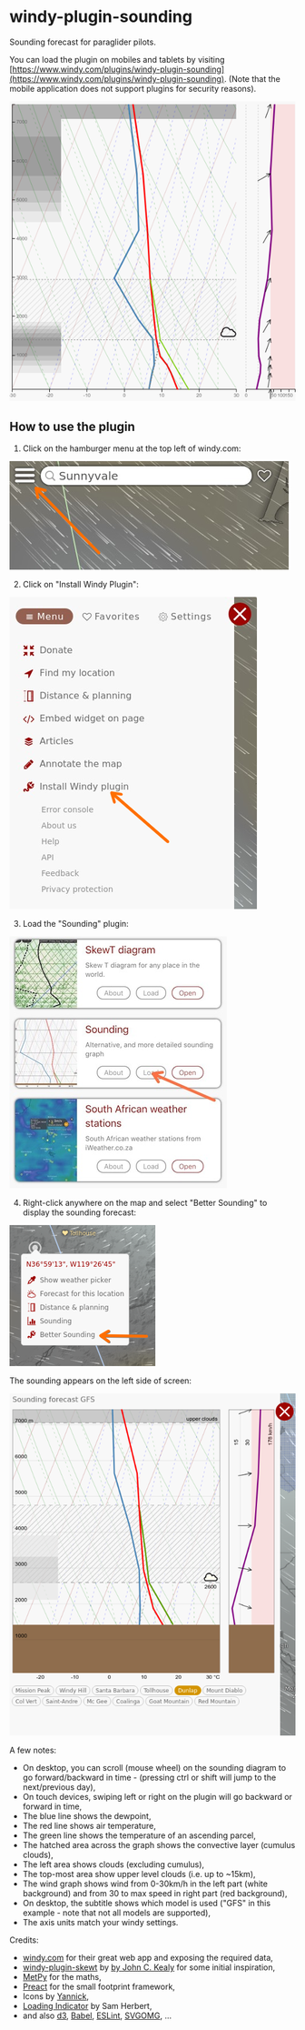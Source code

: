 # windy-plugin-sounding

Sounding forecast for paraglider pilots.

You can load the plugin on mobiles and tablets by visiting [https://www.windy.com/plugins/windy-plugin-sounding](https://www.windy.com/plugins/windy-plugin-sounding).
(Note that the mobile application does not support plugins for security reasons).

![Example Sounding](docs/sounding.png)

## How to use the plugin

1) Click on the hamburger menu at the top left of windy.com:

![Hamburger menu](docs/1_menu.png)

2) Click on "Install Windy Plugin":

![Install plugins](docs/2_install.png)

3) Load the "Sounding" plugin:

![Load windy-plugin-sounding](docs/3_sounding.jpg)

4) Right-click anywhere on the map and select "Better Sounding" to display the sounding forecast:

![Context menu](docs/4_menu.png)

The sounding appears on the left side of screen:

![Context menu](docs/5_skewt.png)

A few notes:
- On desktop, you can scroll (mouse wheel) on the sounding diagram to go forward/backward in time - (pressing ctrl or shift will jump to the next/previous day),
- On touch devices, swiping left or right on the plugin will go backward or forward in time,
- The blue line shows the dewpoint,
- The red line shows air temperature,
- The green line shows the temperature of an ascending parcel,
- The hatched area across the graph shows the convective layer (cumulus clouds),
- The left area shows clouds (excluding cumulus),
- The top-most area show upper level clouds (i.e. up to ~15km),
- The wind graph shows wind from 0-30km/h in the left part (white background) and from 30 to max speed in right part (red background),
- On desktop, the subtitle shows which model is used ("GFS" in this example - note that not all models are supported),
- The axis units match your windy settings.

Credits:
- [windy.com](https://www.windy.com) for their great web app and exposing the required data,
- [windy-plugin-skewt](https://github.com/johnckealy/windy-plugin-skewt) by [by John C. Kealy](https://github.com/johnckealy) for some initial inspiration,
- [MetPy](https://unidata.github.io/MetPy) for the maths,
- [Preact](https://preactjs.com/) for the small footprint framework,
- Icons by [Yannick](https://www.flaticon.com/authors/yannick),
- [Loading Indicator](https://github.com/SamHerbert/SVG-Loaders) by Sam Herbert,
- and also [d3](https://d3js.org/), [Babel](https://babeljs.io/), [ESLint](https://eslint.org/), [SVGOMG](https://jakearchibald.github.io/svgomg/), ...
